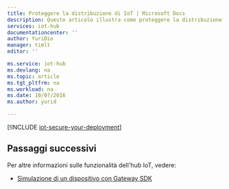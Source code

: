 ```yaml
---
title: Proteggere la distribuzione di IoT | Microsoft Docs
description: Questo articolo illustra come proteggere la distribuzione di IoT
services: iot-hub
documentationcenter: ''
author: YuriDio
manager: timlt
editor: ''

ms.service: iot-hub
ms.devlang: na
ms.topic: article
ms.tgt_pltfrm: na
ms.workload: na
ms.date: 10/07/2016
ms.author: yurid

---
```

[!INCLUDE [iot-secure-your-deployment](../../includes/iot-secure-your-deployment.md)]

## <a name="next-steps"></a>Passaggi successivi
Per altre informazioni sulle funzionalità dell'hub IoT, vedere:

* [Simulazione di un dispositivo con Gateway SDK][lnk-gateway]

[lnk-gateway]: iot-hub-linux-gateway-sdk-simulated-device.md


<!--HONumber=Oct16_HO2-->


